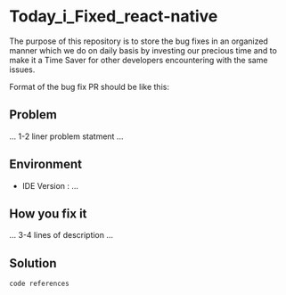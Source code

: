 # Today_i_Fixed_react-native

The purpose of this repository is to store the bug fixes in an organized manner which we do on daily basis by investing our precious time and to make it a Time Saver for other developers encountering with the same issues.

Format of the bug fix PR should be like this:

## Problem
...  1-2 liner problem statment  ...

## Environment
- IDE Version : ...

## How you fix it
...  3-4 lines of description  ...

## Solution
```code references```
